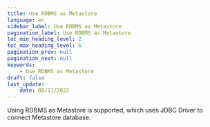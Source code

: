 ```yaml
---
title: Use RDBMS as Metastore
language: en
sidebar_label: Use RDBMS as Metastore
pagination_label: Use RDBMS as Metastore
toc_min_heading_level: 2
toc_max_heading_level: 6
pagination_prev: null
pagination_next: null
keywords:
    - Use RDBMS as Metastore
draft: false
last_update:
    date: 08/11/2022
---
```


Using RDBMS as Metastore is supported, which uses JDBC Driver to connect Metastore database.


